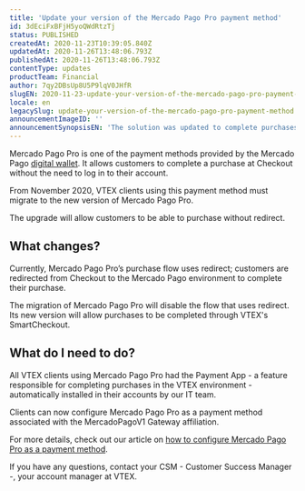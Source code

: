 ```yaml
---
title: 'Update your version of the Mercado Pago Pro payment method'
id: 3dEciFxBFjH5yoQWdRtzTj
status: PUBLISHED
createdAt: 2020-11-23T10:39:05.840Z
updatedAt: 2020-11-26T13:48:06.793Z
publishedAt: 2020-11-26T13:48:06.793Z
contentType: updates
productTeam: Financial
author: 7qy2DBsUp8U5P9lqV0JHfR
slugEN: 2020-11-23-update-your-version-of-the-mercado-pago-pro-payment-method
locale: en
legacySlug: update-your-version-of-the-mercado-pago-pro-payment-method
announcementImageID: ''
announcementSynopsisEN: 'The solution was updated to complete purchases without redirect.'
---
```


Mercado Pago Pro is one of the payment methods provided by the Mercado Pago [digital wallet](/en/tutorial/o-que-e-uma-carteira-digital-e-wallet "digital wallet"). It allows customers to complete a purchase at Checkout without the need to log in to their account. 

From November 2020, VTEX clients using this payment method must migrate to the new version of Mercado Pago Pro. 

The upgrade will allow customers to be able to purchase without redirect.

## What changes?

Currently, Mercado Pago Pro’s purchase flow uses redirect; customers are redirected from Checkout to the Mercado Pago environment to complete their purchase.

The migration of Mercado Pago Pro will disable the flow that uses redirect. Its new version will allow purchases to be completed through VTEX's SmartCheckout.

## What do I need to do?

All VTEX clients using Mercado Pago Pro had the Payment App - a feature responsible for completing purchases in the VTEX environment - automatically installed in their accounts by our IT team.

Clients can now configure Mercado Pago Pro as a payment method associated with the MercadoPagoV1 Gateway affiliation.

For more details, check out our article on [how to configure Mercado Pago Pro as a payment method](/pt/tutorial/como-configurar-mercado-pago-pro-como-meio-de-pagamento--520AthtalgojtTUKw0La9S?&utm_source=autocomplete "how to configure Mercado Pago pro as a payment method").

If you have any questions, contact your CSM - Customer Success Manager -, your account manager at VTEX.
